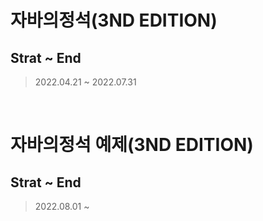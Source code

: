 # 자바의정석(3ND EDITION)
## Strat ~ End
> 2022.04.21 ~ 2022.07.31

<br>

# 자바의정석 예제(3ND EDITION)
## Strat ~ End
> 2022.08.01 ~
